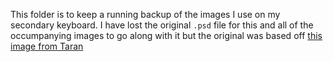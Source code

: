 This folder is to keep a running backup of the images I use on my secondary keyboard.
I have lost the original `.psd` file for this and all of the occumpanying images to go along with it but the original was based off [this image from Taran](https://github.com/TaranVH/2nd-keyboard/blob/master/KEYCAP_IMAGES/%23new_keyboard_labels_5.png)